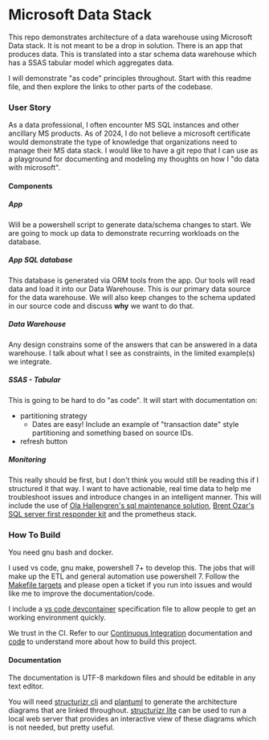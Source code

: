 # Microsoft Data Stack

This repo demonstrates architecture of a data warehouse using Microsoft Data stack. It is not meant to be a drop in solution. There is an app that produces data. This is translated into a star schema data warehouse which has a SSAS tabular model which aggregates data. 

I will demonstrate "as code" principles throughout. Start with this readme file, and then explore the links to other parts of the codebase.

### User Story

As a data professional, I often encounter MS SQL instances and other ancillary MS products. As of 2024, I do not believe a microsoft certificate would demonstrate the type of knowledge that organizations need to manage their MS data stack. I would like to have a git repo that I can use as a playground for documenting and modeling my thoughts on how I "do data with microsoft".

#### Components

##### App

Will be a powershell script to generate data/schema changes to start. We are going to mock up data to demonstrate recurring workloads on the database.

##### App SQL database

This database is generated via ORM tools from the app. Our tools will read data and load it into our Data Warehouse. This is our primary data source for the data warehouse. We will also keep changes to the schema updated in our source code and discuss **why** we want to do that.

##### Data Warehouse

Any design constrains some of the answers that can be answered in a data warehouse. I talk about what I see as constraints, in the limited example(s) we integrate.

##### SSAS - Tabular

This is going to be hard to do "as code". It will start with documentation on:

- partitioning strategy
  - Dates are easy! Include an example of "transaction date" style partitioning and something based on source IDs.
- refresh button

##### Monitoring

This really should be first, but I don't think you would still be reading this if I structured it that way. I want to have actionable, real time data to help me troubleshoot issues and introduce changes in an intelligent manner.  This will include the use of [Ola Hallengren's sql maintenance solution](https://ola.hallengren.com/), [Brent Ozar's SQL server first responder kit](https://github.com/BrentOzarULTD/SQL-Server-First-Responder-Kit) and the prometheus stack.

### How To Build

You need gnu bash and docker.

I used vs code, gnu make, powershell 7+ to develop this. The jobs that will make up the ETL and general automation use powershell 7. Follow the [Makefile targets](Makefile) and please open a ticket if you run into issues and would like me to improve the documentation/code.

I include a [vs code devcontainer](./.devcontainer/devcontainer.json) specification file to allow people to get an working environment quickly.

We trust in the CI. Refer to our [Continuous Integration](docs/%20Continuous%20Integration.md) documentation and [code](BuildTools) to understand more about how to build this project.

#### Documentation

The documentation is UTF-8 markdown files and should be editable in any text editor. 

You will need [structurizr cli](https://github.com/structurizr/cli) and [plantuml](https://github.com/plantuml/plantuml) to generate the architecture diagrams that are linked throughout. [structurizr lite](https://github.com/structurizr/lite) can be used to run a local web server that provides an interactive view of these diagrams which is not needed, but pretty useful.
